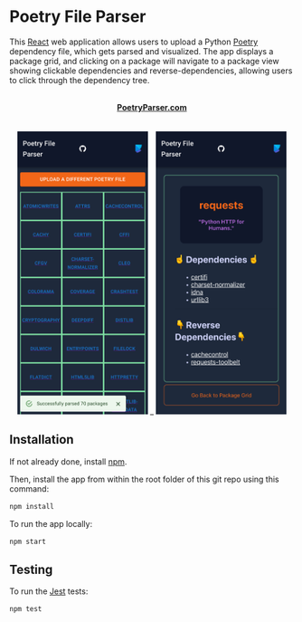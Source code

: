 # Poetry File Parser

This [React](https://reactjs.org/) web application allows users to upload a Python [Poetry](https://python-poetry.org/) dependency file, which gets parsed and visualized. The app displays a package grid, and clicking on a package will navigate to a package view showing clickable dependencies and reverse-dependencies, allowing users to click through the dependency tree.

<p align="center">
     <br>
    <a href="https://poetryparser.com/">
        <b>PoetryParser.com</b>
    </a>
    <br><br><br>
    <span>
        <img src="readme-assets/home-view-demo-screenshot.png" style="height: 500px;" />
        _
        <img src="readme-assets/package-view-demo-screenshot.png" style="height: 500px;" />
    </span>
</p>


## Installation

If not already done, install [npm](https://docs.npmjs.com/downloading-and-installing-node-js-and-npm). 

Then, install the app from within the root folder of this git repo using this command:

```bash
npm install
```

To run the app locally:

```bash
npm start
```

## Testing

To run the [Jest](https://jestjs.io/) tests:

```bash
npm test
```
